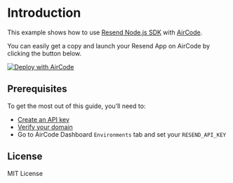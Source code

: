 # Introduction

This example shows how to use [Resend Node.js SDK](https://resend.com/docs/send-with-nodejs) with [AirCode](https://docs.aircode.io/getting-started/).

You can easily get a copy and launch your Resend App on AirCode by clicking the button below.

[![Deploy with AirCode](https://aircode.io/aircode-deploy-button.svg)](https://aircode.io/dashboard?owner=AirCodeLabs&repo=aircode&branch=main&path=examples%2Fresend&appname=resend)

## Prerequisites

To get the most out of this guide, you’ll need to:

- [Create an API key](https://resend.com/api-keys)
- [Verify your domain](https://resend.com/domains)
- Go to AirCode Dashboard `Environments` tab and set your `RESEND_API_KEY`

## License

MIT License
